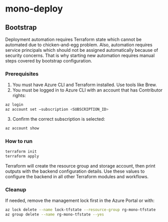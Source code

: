 # mono-deploy

## Bootstrap
Deployment automation requires Terraform state which cannot be automated due to chicken-and-egg problem. Also,
automation requires service principals which should not be assigned automatically because of security concerns. That is
why starting new automation requires manual steps covered by bootstrap configuration. 

### Prerequisites
1. You must have Azure CLI and Terraform installed. Use tools like Brew.
2. You must be logged in to Azure CLI with an account that has Contributor rights:
```bash
az login
az account set –subscription <SUBSCRIPTION_ID>
```
3. Confirm the correct subscription is selected:
```bash
az account show
```

### How to run
```bash
terraform init
terraform apply
```
Terraform will create the resource group and storage account, then print outputs with the backend configuration details.
Use these values to configure the backend in all other Terraform modules and workflows.

### Cleanup
If needed, remove the management lock first in the Azure Portal or with:
```bash
az lock delete --name lock-tfstate --resource-group rg-mono-tfstate
az group delete --name rg-mono-tfstate --yes
```
